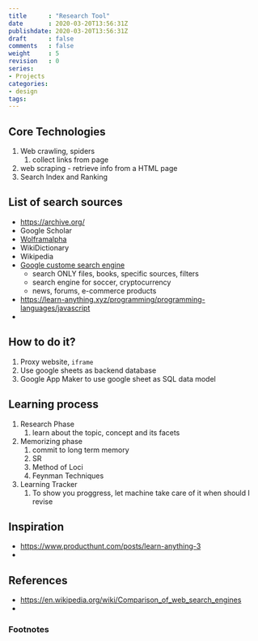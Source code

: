 ```yaml
---
title      : "Research Tool"
date       : 2020-03-20T13:56:31Z
publishdate: 2020-03-20T13:56:31Z
draft      : false
comments   : false
weight     : 5
revision   : 0
series:
- Projects
categories:
- design
tags:
---
```


## Core Technologies

1. Web crawling, spiders
   1. collect links from page
2. web scraping - retrieve info from a HTML page
3. Search Index and Ranking

## List of search sources

* https://archive.org/
* Google Scholar
* [Wolframalpha](https://products.wolframalpha.com/api/explorer/)
* WikiDictionary
* Wikipedia
* [Google custome search engine](https://cse.google.com/cse/all)
  * search ONLY files, books, specific sources, filters
  * search engine for soccer, cryptocurrency
  * news, forums, e-commerce products
* https://learn-anything.xyz/programming/programming-languages/javascript
*

## How to do it?

1. Proxy website, `iframe`
2. Use google sheets as backend database
3. Google App Maker to use google sheet as SQL data model

## Learning process

1. Research Phase
   1. learn about the topic, concept and its facets
2. Memorizing phase
   1. commit to long term memory
   2. SR
   3. Method of Loci
   4. Feynman Techniques
3. Learning Tracker
   1. To show you proggress, let machine take care of it when should I revise


## Inspiration

* https://www.producthunt.com/posts/learn-anything-3
*
## References

* https://en.wikipedia.org/wiki/Comparison_of_web_search_engines
*


### Footnotes

[^1]:
[^2]:
